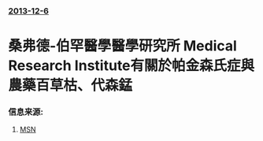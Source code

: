 ### [2013-12-6](/news/2013/12/6/index.md)

##### 
#  桑弗德-伯罕醫學醫學研究所 Medical Research Institute有關於帕金森氏症與農藥百草枯、代森錳 




### 信息来源:

1. [MSN](http://healthyliving.msn.com/health-wellness/aging/the-crazy-link-between-pesticides-and-parkinsons)
